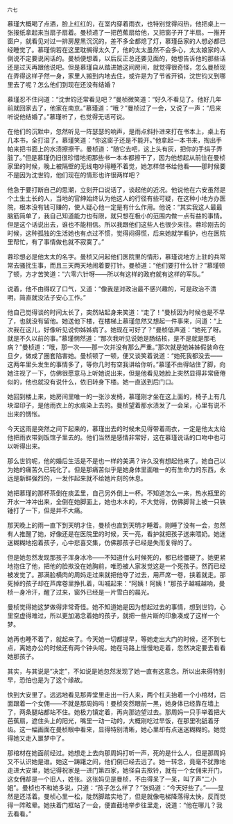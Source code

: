     六七 

   慕瑾大概喝了点酒，脸上红红的，在室内穿着雨衣，也特别觉得闷热，他把桌上一张报纸拿起来当扇子扇着。曼桢递了一把芭蕉扇给他，又把窗子开了半扇。一推开窗户，就看见对过一排房屋黑沉沉的，差不多全都熄了灯，慕瑾岳家的人想必都已经睡觉了。慕瑾倘若在这里耽搁得太久了，他的太太虽然不会多心，太太娘家的人倒说不定要说闲话的。曼桢便想着，以后反正总还要见面的，她想告诉他的那些话还是过天再跟他说吧。但是慕瑾自从踏进她这间房间，就觉得很奇怪，怎么曼桢现在弄得这样孑然一身，家里人搬到内地去住，或许是为了节省开销，沈世钧又到哪里去了呢？怎么他们到现在还没有结婚？

   慕瑾忍不住问道：“沈世钧还常看见吧？”曼桢微笑道：“好久不看见了。他好几年前就回家去了，他家在南京。”慕瑾道：“哦？”曼桢过了一会，又说了一声：“后来听说他结婚了。”慕瑾听了，也觉得无话可说。

   在他们的沉默中，忽然听见一阵瑟瑟的响声，是雨点斜扑进来打在书本上，桌上有几本书，全打湿了。慕瑾笑道：“你这窗子还是不能开。”他拿起一本书来，掏出手帕来把书面上的水渍擦擦干。曼桢道：“随它去吧，这上头有灰，把你的手绢子弄脏了。”但是慕瑾仍旧很珍惜地把那些书一本本都擦干了，因为他想起从前住在曼桢家里的时候，晚上被隔壁的无线电吵得睡不着觉，她怎样借书给他看——那时候要不是因为沈世钧，他们现在的情形也许很两样吧？

   他急于要打断自己的思潮，立刻开口说话了，谈起他的近况。他说他在六安虽然是个土生土长的人，当地的官绅始终认为他这人的行径有些可疑，在这种小地方办医院，根本没有钱可赚的，使人疑心他一定是有什么作用。他说：“其实我这人最最脑筋简单了，我自己知道能力也有限，就只想在极小的范围内做一点有益的事情。但是这个话说出去，谁也不能相信。所以我跟他们这些人也很少来往。蓉珍刚去的时候，这种孤独的生活她也有点过不惯，觉得闷得慌，后来她就学看护，也在医院里帮忙，有了事情做也就不寂寞了。”

   蓉珍想必是他太太的名字。曼桢又问起他们医院里的情形，慕瑾说地方上驻的兵常常去骚扰生事，而且三天两天地闹着要打针。曼桢道：“他们要打什么针？”慕瑾顿了顿，方才苦笑道：“六零六针呀——所以有这样的政府就有这样的军队。”

   说着，他不由得叹了口气，又道：“像我是对政治最不感兴趣的，可是政治不清明，简直就没法子安心工作。”

   他自己觉得谈的时间太长了，突然站起身来笑道：“走了！”曼桢因为时候也是不早了，也就没有留他。她送他下楼，在楼梯上慕瑾忽然又想起一件事来，问道：“上次我在这儿，好像听见说你姊姊病了。她现在可好了？”曼桢低声道：“她死了呀。就是不久以前的事。”慕瑾惘然道：“那次我听见说她是肠结核，是不是就是那毛病？”曼桢道：“哦，那一次——那一次并没有那么严重。”那次就是她姊姊假装命在旦夕，做成了圈套陷害她。曼桢顿了一顿，便又谈笑着说道：“她死我都没去——这两年里头发生的事情多了，等你几时有空我讲给你听。”慕瑾不由得站住了脚，向她注视了一下，仿佛很愿意马上听她说出来，但是他看见她脸上突然显得非常疲倦似的，他也就没有说什么，依旧转身下楼。她一直送到后门口。

   她回到楼上来，她房间里唯一的一张沙发椅，慕瑾刚才坐在这上面的，椅子上有几块湿印子，是他雨衣上的水痕染上去的。曼桢望着那水渍发了一会呆，心里有说不出来的惆怅。

   今天这雨是突然之间下起来的，慕瑾出去的时候未见得带着雨衣，一定是他太太给他把雨衣带到饭馆子里去的。他们当然是感情非常好，这在慕瑾说话的口吻中也可以听得出来。

   那么世钧呢，他的婚后生活是不是也一样的美满？许久没有想起他来了。她自己以为她的痛苦久已钝化了。但是那痛苦似乎是她身体里面唯一的有生命力的东西，永远是新鲜强烈的，一发作起来就不给她片刻的休息。

   她把慕瑾的那杯茶倒在痰盂里，自己另外倒上一杯。不知道怎么一来，热水瓶里的开水一冲冲出来，全倒在她脚面上，她也木木的，不大觉得，仿佛脚背上被一只铁锤打了一下，但是并不大痛。

   那天晚上的雨一直下到天明才住，曼桢也直到天明才睡着。刚睡了没有一会，忽然有人推醒了她，好像还是在医院里的时候，天一亮，看护就把孩子送来喂奶。她迷迷糊糊地抱着孩子，心中悲喜交集，仿佛那孩子已经是失而复得的了。

   但是她忽然发现那孩子浑身冰冷——不知道什么时候死的，都已经僵硬了。她更紧地抱住了他，把他的脸揿没在她胸前，唯恐被人家发觉这是一个死孩子。然而已经被发觉了。那满脸横肉的周妈走过来就把他夺了过去，用芦席一卷，挟着就走。那死掉的孩子却在芦席卷里挣扎着，叫喊起来：“阿姨！阿姨！”那孩子越喊越响，曼桢一身冷汗，醒了过来，窗外已经是一片雪白的晨光。

   曼桢觉得她这梦做得非常奇怪。她不知道她是因为想起过去的事情，想到世钧，心里空虚得难过，所以更加渴念着她的孩子，就把一些片断的印象凑成了这样一个梦。

   她再也睡不着了，就起来了。今天她一切都提早，等她走出大门的时候，还不到七点，离她办公的时候还有两个钟头呢。她在马路上慢慢地走着，忽然决定要去看看她那孩子。

   其实，与其说是“决定”，不如说是她忽然发现了她一直有这意念。所以出来得特别早，恐怕也是为了这个缘故。

   快到大安里了。远远地看见那弄堂里走出一行人来，两个杠夫抬着一个小棺材，后面跟着一个女佣——不就是那周妈吗！曼桢突然眼前一黑，她身体已经靠在墙上了，两条腿站都站不住。她极力镇定着，再向那边望过去。那周妈一只手举着把大芭蕉扇，遮住头上的阳光，嘴里一动一动的，大概刚吃过早饭，在那里吮舐着牙齿。这一幅画面在曼桢眼中看来，显得特别清晰，她心里却有点迷迷糊糊的。她觉得她又走入噩梦中了。

   那棺材在她面前经过。她想走上去向那周妈打听一声，死的是什么人，但是那周妈又不认识她是谁。她这一踌躇之间，他们倒已经去远了。她一转念，竟毫不犹豫地走进大安里，她记得祝家是一进门第四家，她径自去揿铃，就有一个女佣来开门，这女佣却是一个旧人，姓张。这张妈见是曼桢，不由得呆了一呆，叫了声“二小姐”。曼桢也不和她多说，只道：“孩子怎么样了？”张妈道：“今天好些了。”——显然是还活着。曼桢心里一松，陡然脚踏实地了，但是就像电梯降落得太快，反而觉得一阵眩晕。她扶着门框站了一会，便直截地举步往里走，说道：“他在哪儿？我去看看。”

